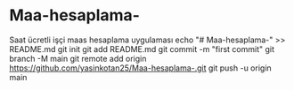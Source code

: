 # Maa-hesaplama-
Saat ücretli işçi  maas hesaplama uygulaması
echo "# Maa-hesaplama-" >> README.md 
git init 
git add README.md 
git commit -m "first commit" 
git branch -M main 
git remote add origin https://github.com/yasinkotan25/Maa-hesaplama-.git
 git push -u origin main
